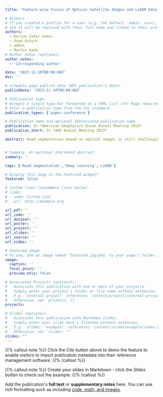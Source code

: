 ```yaml
---
title: 'Feature-wise Fusion of Optical Satellite Images and LiDAR Data: Pathway to Enhance Road Segmentation'

# Authors
# If you created a profile for a user (e.g. the default `admin` user), write the username (folder name) here
# and it will be replaced with their full name and linked to their profile.
authors:
  - Dursun Zafer Seker
  - Ozan Ozturk
  - admin
  - Martin Kada
# Author notes (optional)
author_notes:
  - 'Corresponding author'

date: '2023-12-10T00:00:00Z'
doi: ''

# Schedule page publish date (NOT publication's date).
publishDate: '2023-11-10T00:00:00Z'

# Publication type.
# Accepts a single type but formatted as a YAML list (for Hugo requirements).
# Enter a publication type from the CSL standard.
publication_types: ['paper-conference']

# Publication name and optional abbreviated publication name.
publication: In *American Geophysics Union Annual Meeting 2023*
publication_short: In *AGU Annual Meeting 2023*

abstract: Road segmentation based on optical images is still challenging due to the caused by occlusion, object blockage, and shadows. To address these challenges, integrating LiDAR data, which provides valuable geometric relationships for extracting road information, comes to the forefront as an optimal solution. The fusion of 2D and 3D information from optical images and LiDAR provide potential advantages for road segmentation, especially in cases where optical satellite images lack comprehensive road information. In this study, we present a novel approach to enhance the road segmentation performance of a deep learning model. The method involves the fusion of high-resolution optical satellite images and LiDAR point clouds through a feature-wise strategy. The satellite images were generated via Static Map API of Google Maps platform using python-based tool. As the LiDAR point cloud, airborne LiDAR data collected by U.S. Geological Survey over Florida, USA, were used. We calculated eigenvalue-based and geometric 3D property-based features from the LiDAR data and combined them with the optical satellite images to train an end-to-end deep residual U-Net architecture. The combined feature set was used for training the deep residual U-Net model with different sizes of ResNet backbones, hence the consistency of the proposed approach was tested in varying architectural structure of U-Net model. The proposed strategy involves concatenating the high-level features generated from the optical images through U-Net architecture together with the LiDAR-based features before the final convolution layer of the model. The results demonstrated that the fusion strategy significantly improved the prediction capacity of the U-Net models regardless of which ResNet backbone was adopted. By combining optical images and LiDAR point cloud data, the deep learning model achieved improved prediction performance and ensured the accurate representation of road geometry in areas where the road pixels are blocked by tree cover and shadows of the objects in scenery. Obtained results demonstrate the potential of the fusion strategy and the benefit of combining data from various sources in developing more reliable road segmentation models that can accurately detect road pixels even in challenging areas.


# Summary. An optional shortened abstract.
summary: ''

tags: ['Road Segmentation','Deep learning','LiDAR']

# Display this page in the Featured widget?
featured: false

# Custom links (uncomment lines below)
# links:
# - name: Custom Link
#   url: http://example.org

url_pdf: ''
url_code: ''
url_dataset: ''
url_poster: ''
url_project: ''
url_slides: ''
url_source: ''
url_video: ''

# Featured image
# To use, add an image named `featured.jpg/png` to your page's folder.
image:
  caption: ''
  focal_point: ''
  preview_only: false

# Associated Projects (optional).
#   Associate this publication with one or more of your projects.
#   Simply enter your project's folder or file name without extension.
#   E.g. `internal-project` references `content/project/internal-project/index.md`.
#   Otherwise, set `projects: []`.
projects:

# Slides (optional).
#   Associate this publication with Markdown slides.
#   Simply enter your slide deck's filename without extension.
#   E.g. `slides: "example"` references `content/slides/example/index.md`.
#   Otherwise, set `slides: ""`.
slides: ""
---
```


{{% callout note %}}
Click the _Cite_ button above to demo the feature to enable visitors to import publication metadata into their reference management software.
{{% /callout %}}

{{% callout note %}}
Create your slides in Markdown - click the _Slides_ button to check out the example.
{{% /callout %}}

Add the publication's **full text** or **supplementary notes** here. You can use rich formatting such as including [code, math, and images](https://docs.hugoblox.com/content/writing-markdown-latex/).
